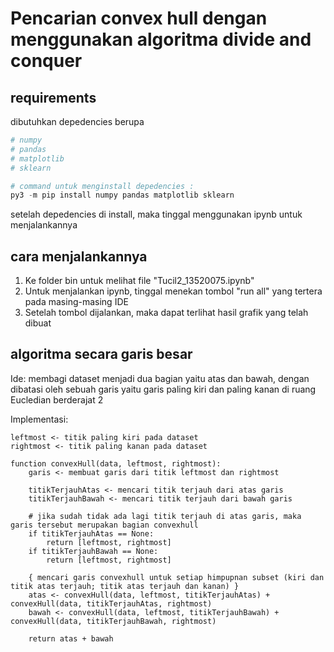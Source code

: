 # Pencarian convex hull dengan menggunakan algoritma divide and conquer

## requirements
dibutuhkan depedencies berupa
```py
# numpy
# pandas
# matplotlib
# sklearn

# command untuk menginstall depedencies :
py3 -m pip install numpy pandas matplotlib sklearn
```
setelah depedencies di install, maka tinggal menggunakan ipynb untuk menjalankannya

## cara menjalankannya

1. Ke folder bin untuk melihat file "Tucil2_13520075.ipynb"
2. Untuk menjalankan ipynb, tinggal menekan tombol "run all" yang tertera pada masing-masing IDE
3. Setelah tombol dijalankan, maka dapat terlihat hasil grafik yang telah dibuat

## algoritma secara garis besar

Ide:
membagi dataset menjadi dua bagian yaitu atas dan bawah, dengan dibatasi oleh sebuah garis yaitu garis paling kiri dan paling kanan di ruang Eucledian berderajat 2

Implementasi:
```
leftmost <- titik paling kiri pada dataset
rightmost <- titik paling kanan pada dataset

function convexHull(data, leftmost, rightmost):
    garis <- membuat garis dari titik leftmost dan rightmost

    titikTerjauhAtas <- mencari titik terjauh dari atas garis 
    titikTerjauhBawah <- mencari titik terjauh dari bawah garis

    # jika sudah tidak ada lagi titik terjauh di atas garis, maka garis tersebut merupakan bagian convexhull
    if titikTerjauhAtas == None:
        return [leftmost, rightmost]
    if titikTerjauhBawah == None:
        return [leftmost, rightmost]

    { mencari garis convexhull untuk setiap himpupnan subset (kiri dan titik atas terjauh; titik atas terjauh dan kanan) }
    atas <- convexHull(data, leftmost, titikTerjauhAtas) + convexHull(data, titikTerjauhAtas, rightmost)
    bawah <- convexHull(data, leftmost, titikTerjauhBawah) + convexHull(data, titikTerjauhBawah, rightmost)

    return atas + bawah

```